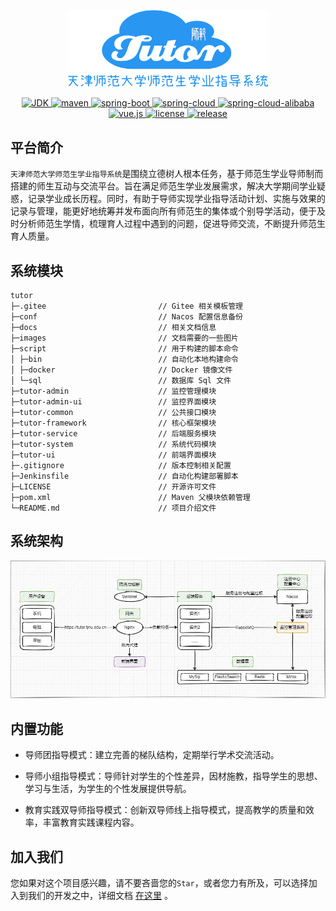 <p align="center">
  <img width="320" src="images/logo.svg" alt="logo"/>
</p>
<p align="center">
    <a href="https://developer.ibm.com/languages/java/semeru-runtimes/#">
        <img src="https://img.shields.io/badge/JDK-11.0.13-brightgreen.svg" alt="JDK">
    </a>
    <a href="https://maven.apache.org/">
        <img src="https://img.shields.io/badge/Maven-3.8.1-brightgreen.svg" alt="maven">
    </a>
    <a href="https://spring.io/projects/spring-boot">
        <img src="https://img.shields.io/badge/Spring%20Boot-2.3.12.RELEASE-brightgreen.svg" alt="spring-boot">
    </a>
    <a href="https://spring.io/projects/spring-cloud">
        <img src="https://img.shields.io/badge/Spring%20Cloud-Hoxton.SR9-brightgreen.svg" alt="spring-cloud">
    </a>
    <a href="https://spring.io/projects/spring-cloud-alibaba">
        <img src="https://img.shields.io/badge/Spring%20Cloud%20Alibaba-2.2.6.RELEASE-brightgreen.svg" alt="spring-cloud-alibaba">
    </a>
    <a href="https://github.com/anncwb/vben-admin-thin-next">
        <img src="https://img.shields.io/badge/Vue%20Vben%20Admin-2.7.2-brightgreen.svg" alt="vue.js">
    </a>
    <a href="https://www.apache.org/licenses/LICENSE-2.0">
        <img src="https://img.shields.io/badge/Licenes-Apache%20License%202.0-important.svg" alt="license">
    </a>
    <a href="https://suomm.gitee.io/tutor">
        <img src="https://img.shields.io/badge/Release-2.0--RC-blueviolet.svg" alt="release">
    </a>
</p>

## 平台简介

`天津师范大学师范生学业指导系统`是围绕立德树人根本任务，基于师范生学业导师制而搭建的师生互动与交流平台。旨在满足师范生学业发展需求，解决大学期间学业疑惑，记录学业成长历程。同时，有助于导师实现学业指导活动计划、实施与效果的记录与管理，能更好地统筹并发布面向所有师范生的集体或个别导学活动，便于及时分析师范生学情，梳理育人过程中遇到的问题，促进导师交流，不断提升师范生育人质量。

## 系统模块

```
tutor
├─.gitee                         // Gitee 相关模板管理
├─conf                           // Nacos 配置信息备份
├─docs                           // 相关文档信息
├─images                         // 文档需要的一些图片
├─script                         // 用于构建的脚本命令
│ ├─bin                          // 自动化本地构建命令
│ ├─docker                       // Docker 镜像文件
│ └─sql                          // 数据库 Sql 文件
├─tutor-admin                    // 监控管理模块
├─tutor-admin-ui                 // 监控界面模块
├─tutor-common                   // 公共接口模块
├─tutor-framework                // 核心框架模块
├─tutor-service                  // 后端服务模块
├─tutor-system                   // 系统代码模块
├─tutor-ui                       // 前端界面模块
├─.gitignore                     // 版本控制相关配置
├─Jenkinsfile                    // 自动化构建部署脚本
├─LICENSE                        // 开源许可文件
├─pom.xml                        // Maven 父模块依赖管理
└─README.md                      // 项目介绍文件
```

## 系统架构

![架构图](./images/tutor.jpg)

## 内置功能

- 导师团指导模式：建立完善的梯队结构，定期举行学术交流活动。

- 导师小组指导模式：导师针对学生的个性差异，因材施教，指导学生的思想、学习与生活，为学生的个性发展提供导航。

- 教育实践双导师指导模式：创新双导师线上指导模式，提高教学的质量和效率，丰富教育实践课程内容。

## 加入我们

您如果对这个项目感兴趣，请不要吝啬您的`Star`，或者您力有所及，可以选择加入到我们的开发之中，详细文档 [在这里](https://suomm.gitee.io/tutor) 。
